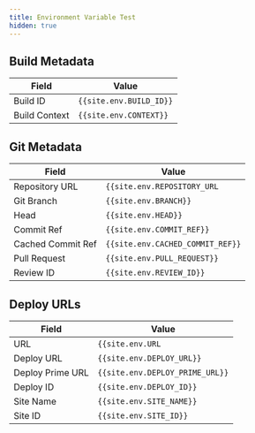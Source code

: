 ```yaml
---
title: Environment Variable Test
hidden: true
---
```


## Build Metadata

| Field               | Value                         |
| ------------------- | ----------------------------- |
| Build ID            | `{{site.env.BUILD_ID}}`       |
| Build Context       | `{{site.env.CONTEXT}}`        |

## Git Metadata

| Field             | Value                            |
| ----------------- | -------------------------------- |
| Repository URL    | `{{site.env.REPOSITORY_URL`      |
| Git Branch        | `{{site.env.BRANCH}}`            |
| Head              | `{{site.env.HEAD}}`              |
| Commit Ref        | `{{site.env.COMMIT_REF}}`        |
| Cached Commit Ref | `{{site.env.CACHED_COMMIT_REF}}` |
| Pull Request      | `{{site.env.PULL_REQUEST}}`      |
| Review ID         | `{{site.env.REVIEW_ID}}`         |



## Deploy URLs

| Field            | Value                           |
| ---------------- | ------------------------------- |
| URL              | `{{site.env.URL`                |
| Deploy URL       | `{{site.env.DEPLOY_URL}}`       |
| Deploy Prime URL | `{{site.env.DEPLOY_PRIME_URL}}` |
| Deploy ID        | `{{site.env.DEPLOY_ID}}`        |
| Site Name        | `{{site.env.SITE_NAME}}`        |
| Site ID          | `{{site.env.SITE_ID}}`          |




